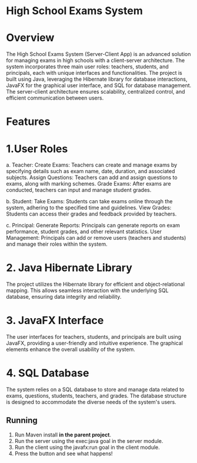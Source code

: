 # High School Exams System
# Overview
The High School Exams System (Server-Client App) is an advanced solution for managing exams in high schools with a client-server architecture. The system incorporates three main user roles: teachers, students, and principals, each with unique interfaces and functionalities. The project is built using Java, leveraging the Hibernate library for database interactions, JavaFX for the graphical user interface, and SQL for database management. The server-client architecture ensures scalability, centralized control, and efficient communication between users.

# Features
# 1.User Roles
a. Teacher:
Create Exams: Teachers can create and manage exams by specifying details such as exam name, date, duration, and associated subjects.
Assign Questions: Teachers can add and assign questions to exams, along with marking schemes.
Grade Exams: After exams are conducted, teachers can input and manage student grades.

b. Student:
Take Exams: Students can take exams online through the system, adhering to the specified time and guidelines.
View Grades: Students can access their grades and feedback provided by teachers.

c. Principal:
Generate Reports: Principals can generate reports on exam performance, student grades, and other relevant statistics.
User Management: Principals can add or remove users (teachers and students) and manage their roles within the system.

# 2. Java Hibernate Library
The project utilizes the Hibernate library for efficient and object-relational mapping. This allows seamless interaction with the underlying SQL database, ensuring data integrity and reliability.

# 3. JavaFX Interface
The user interfaces for teachers, students, and principals are built using JavaFX, providing a user-friendly and intuitive experience. The graphical elements enhance the overall usability of the system.

# 4. SQL Database
The system relies on a SQL database to store and manage data related to exams, questions, students, teachers, and grades. The database structure is designed to accommodate the diverse needs of the system's users.

## Running
1. Run Maven install **in the parent project**.
2. Run the server using the exec:java goal in the server module.
3. Run the client using the javafx:run goal in the client module.
4. Press the button and see what happens!
